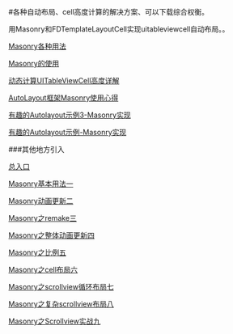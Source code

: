 #各种自动布局、cell高度计算的解决方案、可以下载综合权衡。

用Masonry和FDTemplateLayoutCell实现uitableviewcell自动布局。。

[Masonry各种用法](https://github.com/ming1016/study/wiki/Masonry)

[Masonry的使用](http://liuyanwei.jumppo.com/2015/06/14/ios-library-masonry.html)

[动态计算UITableViewCell高度详解](http://www.cocoachina.com/industry/20140604/8668.html)

[AutoLayout框架Masonry使用心得](http://www.starming.com/index.php?v=index&view=81)

[有趣的Autolayout示例3-Masonry实现](http://tutuge.me/2015/12/14/autolayout-example-with-masonry3/)

[有趣的Autolayout示例-Masonry实现](http://tutuge.me/2015/05/23/autolayout-example-with-masonry/)


###其他地方引入

[总入口](http://www.henishuo.com/category/autolayout/)

[Masonry基本用法一](http://www.henishuo.com/masonry-base-use/)

[Masonry动画更新二](http://www.henishuo.com/masonry-animated-update/)

[Masonry之remake三](http://www.henishuo.com/masonry-remake-constraints/)

[Masonry之整体动画更新四](http://www.henishuo.com/masonry-total-constraints-update/)

[Masonry之比例五](http://www.henishuo.com/masonry-multipliedby/)

[Masonry之cell布局六](http://www.henishuo.com/masonry-tableviewcell-layout/)

[Masonry之scrollview循环布局七](http://www.henishuo.com/masonry-scrollview-loop-layout/)

[Masonry之复杂scrollview布局八](http://www.henishuo.com/masonry-complex-scrollview-layout/)

[Masonry之Scrollview实战九](http://www.henishuo.com/masonry-scrollview-use-scene/)

